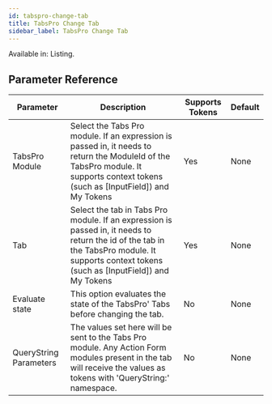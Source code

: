 ```yaml
---
id: tabspro-change-tab
title: TabsPro Change Tab
sidebar_label: TabsPro Change Tab
---
```


Available in: Listing.




## Parameter Reference
| Parameter | Description | Supports Tokens | Default |
| -- | -- | -- | -- |
| TabsPro Module | Select the Tabs Pro module. If an expression is passed in, it needs to return the ModuleId of the TabsPro module. It supports context tokens (such as [InputField]) and My Tokens | Yes | None |
| Tab | Select the tab in Tabs Pro module. If an expression is passed in, it needs to return the id of the tab in the TabsPro module. It supports context tokens (such as [InputField]) and My Tokens | Yes | None |
| Evaluate state | This option evaluates the state of the TabsPro' Tabs before changing the tab. | No | None |
| QueryString Parameters | The values set here will be sent to the Tabs Pro module. Any Action Form modules present in the tab will receive the values as tokens with 'QueryString:' namespace. | No | None |
